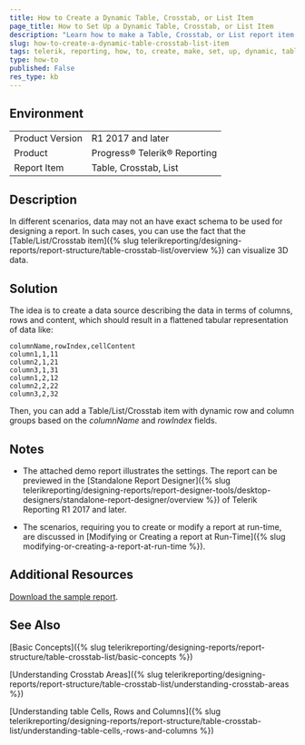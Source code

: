 ```yaml
---
title: How to Create a Dynamic Table, Crosstab, or List Item
page_title: How to Set Up a Dynamic Table, Crosstab, or List Item
description: "Learn how to make a Table, Crosstab, or List report item dynamic when working with Telerik Reporting."
slug: how-to-create-a-dynamic-table-crosstab-list-item
tags: telerik, reporting, how, to, create, make, set, up, dynamic, table, list, crosstab, item
type: how-to
published: False
res_type: kb
---
```


## Environment

<table>
    <tbody>
	    <tr>
	    	<td>Product Version</td>
	    	<td>R1 2017 and later</td>
	    </tr>
	    <tr>
	    	<td>Product</td>
	    	<td>Progress® Telerik® Reporting</td>
	    </tr>
      <tr>
	    	<td>Report Item</td>
	    	<td>Table, Crosstab, List</td>
	    </tr>
    </tbody>
</table>

## Description

In different scenarios, data may not an have exact schema to be used for designing a report. In such cases, you can use the fact that the [Table/List/Crosstab item]({% slug telerikreporting/designing-reports/report-structure/table-crosstab-list/overview %}) can visualize 3D data.

## Solution

The idea is to create a data source describing the data in terms of columns, rows and content, which should result in a flattened tabular representation of data like:

```
columnName,rowIndex,cellContent
column1,1,11
column2,1,21
column3,1,31
column1,2,12
column2,2,22
column3,2,32
```

Then, you can add a Table/List/Crosstab item with dynamic row and column groups based on the *columnName* and *rowIndex* fields.  

## Notes

- The attached demo report illustrates the settings. The report can be previewed in the [Standalone Report Designer]({% slug telerikreporting/designing-reports/report-designer-tools/desktop-designers/standalone-report-designer/overview %}) of Telerik Reporting R1 2017 and later.

- The scenarios, requiring you to create or modify a report at run-time, are discussed in [Modifying or Creating a report at Run-Time]({% slug modifying-or-creating-a-report-at-run-time %}).

## Additional Resources

[Download the sample report](resources/reportdynamiccolumns.zip).

## See Also

[Basic Concepts]({% slug telerikreporting/designing-reports/report-structure/table-crosstab-list/basic-concepts %})

[Understanding Crosstab Areas]({% slug telerikreporting/designing-reports/report-structure/table-crosstab-list/understanding-crosstab-areas %})

[Understanding table Cells, Rows and Columns]({% slug telerikreporting/designing-reports/report-structure/table-crosstab-list/understanding-table-cells,-rows-and-columns %})
